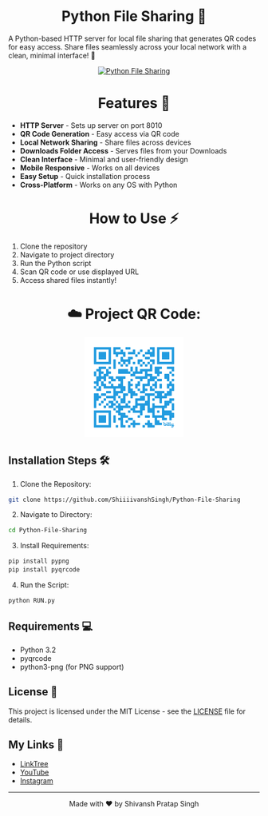 ﻿<h1 align="center" id="title">Python File Sharing 🔗</h1>

A Python-based HTTP server for local file sharing that generates QR codes for easy access. Share files seamlessly across your local network with a clean, minimal interface! 📂

<div align="center">

[![Python File Sharing](https://img.shields.io/badge/Try-QuickShare-5e548e?style=for-the-badge)](https://shiiiivanshsingh.github.io/Python-File-Sharing/WEB/fp.html)
</div>

<h1 align="center">Features 🌟</h1>

- **HTTP Server** - Sets up server on port 8010
- **QR Code Generation** - Easy access via QR code
- **Local Network Sharing** - Share files across devices
- **Downloads Folder Access** - Serves files from your Downloads
- **Clean Interface** - Minimal and user-friendly design
- **Mobile Responsive** - Works on all devices
- **Easy Setup** - Quick installation process
- **Cross-Platform** - Works on any OS with Python

<h1 align="center">How to Use ⚡</h1>

1. Clone the repository
2. Navigate to project directory
3. Run the Python script
4. Scan QR code or use displayed URL
5. Access shared files instantly!

<h1 align="center">☁️ Project QR Code:</h1>


<p align="center">
    <img src="WEB/IMG/webqr.png" alt="QR Code" width="200" height="200">
</p>

## Installation Steps 🛠️

1. Clone the Repository:
```sh
git clone https://github.com/ShiiiivanshSingh/Python-File-Sharing
```

2. Navigate to Directory:
```sh
cd Python-File-Sharing
```

3. Install Requirements:
```sh
pip install pypng
pip install pyqrcode
```

4. Run the Script:
```sh
python RUN.py
```

## Requirements 💻

- Python 3.2
- pyqrcode
- python3-png (for PNG support)

## License 📄

This project is licensed under the MIT License - see the [LICENSE](LICENSE) file for details.

## My Links 🔗

- [LinkTree](https://linktr.ee/ShivanshPratapSingh)
- [YouTube](https://www.youtube.com/@shivanshpratapsingh)
- [Instagram](https://www.instagram.com/shivansh___siingh/)

---
<p align="center">Made with ❤️ by Shivansh Pratap Singh</p>
